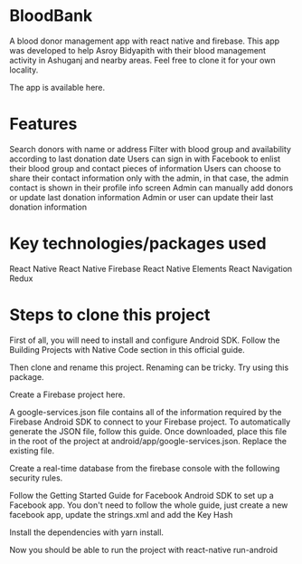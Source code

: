 # BloodBank

A blood donor management app with react native and firebase. This app was developed to help Asroy Bidyapith with their blood management activity in Ashuganj and nearby areas. Feel free to clone it for your own locality.

The app is available here.

# Features
Search donors with name or address
Filter with blood group and availability according to last donation date
Users can sign in with Facebook to enlist their blood group and contact pieces of information
Users can choose to share their contact information only with the admin, in that case, the admin contact is shown in their profile info screen
Admin can manually add donors or update last donation information
Admin or user can update their last donation information

# Key technologies/packages used
React Native
React Native Firebase
React Native Elements
React Navigation
Redux

# Steps to clone this project
First of all, you will need to install and configure Android SDK. Follow the Building Projects with Native Code section in this official guide.

Then clone and rename this project. Renaming can be tricky. Try using this package.

Create a Firebase project here.

A google-services.json file contains all of the information required by the Firebase Android SDK to connect to your Firebase project. To automatically generate the JSON file, follow this guide. Once downloaded, place this file in the root of the project at android/app/google-services.json. Replace the existing file.

Create a real-time database from the firebase console with the following security rules.


Follow the Getting Started Guide for Facebook Android SDK to set up a Facebook app. You don't need to follow the whole guide, just create a new facebook app, update the strings.xml and add the Key Hash

Install the dependencies with yarn install.

Now you should be able to run the project with react-native run-android
